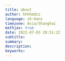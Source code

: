 ```yaml
---
title: about
author: hhhhmdzz
language: zh-Hans
timezone: Asia/Shanghai
mathjax: true
date: 2022-07-03 20:51:22
subtitle:
summary:
description:
keyworks:
---
```

